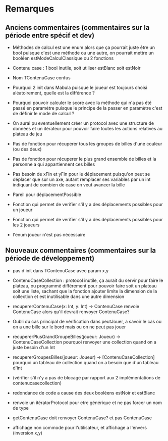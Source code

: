 # Remarques 

## Anciens commentaires (commentaires sur la période entre spécif et dev)

- Méthodes de calcul est une enum alors que ça pourrait juste être un bool puisque c'est une méthode ou une autre, on pourrait mettre un booléen estModeCalculClassique ou 2 fonctions

- Contenu case : 1 bool inutile, soit utiliser estBlanc soit estNoir

- Nom TContenuCase confus

- Pourquoi 2 init dans Mabula puisque le joueur est toujours choisi aléatoirement, quelle est la différence ?

- Pourquoi pouvoir calculer le score avec la méthode qui n'a pas été passé en paramètre puisque le principe de la passer en paramètre c'est de définir le mode de calcul ?

- On aurai pu eventuellement créer un protocol avec une structure de données et un itérateur pour pouvoir faire toutes les actions relatives au plateau de jeu

- Pas de fonction pour récuperer tous les groupes de billes d'une couleur (ou des deux)

- Pas de fonction pour récuperer le plus grand ensemble de billes et la personne a qui appartiennent ces billes

- Pas besoin de xFin et yFin pour le déplacement puisqu'on peut se déplacer que sur un axe, autant remplacer ses variables par un int indiquant de combien de case on veut avancer la bille

- Pareil pour déplacementPossible

- Fonction qui permet de verifier s'il y a des déplacements possibles pour un joueur

- Fonction qui permet de verifier s'il y a des déplacements possibles pour les 2 joueurs

- l'enum joueur n'est pas nécessaire

## Nouveaux commentaires (commentaires sur la période de développement)

- pas d'init dans TContenuCase avec param x,y

- ContenuCaseCollection : protocol inutile, ça aurait du servir pour faire le plateau, ou programmé différement pour pouvoir faire soit un plateau soit une liste, sachant que la fonction ajouter limite la dimension de la collection et est inutilisable dans une autre dimension

- recupererContenuCase(x: Int, y: Int) -> ContenuCase renvoie ContenuCase alors qu'il devrait renvoyer ContenuCase?

- Oubli du cas principal de vérification dans peutJouer, a savoir le cas ou on a une bille sur le bord mais ou on ne peut pas jouer

- recupererPlusGrandGroupeBilles(joueur: Joueur) -> ContenuCaseCollection pourquoi renvoyer une collection quand on a juste besoin d'un Int

- recupererGroupesBilles(joueur: Joueur) -> [ContenuCaseCollection] pourquoi un tableau de collection quand on a besoin que d'un tableau d'int

- (vérifier s'il n'y a pas de blocage par rapport aux 2 implémentations de contenucasecollection)

- redondance de code a cause des deux booléens estNoir et estBlanc

- renvoie un itératorProtocol pour etre générique et ne pas forcer un nom de type

- getContenuCase doit renvoyer ContenuCase? et pas ContenuCase

- affichage non commode pour l'utilisateur, et affichage a l'envers (inversion x,y)